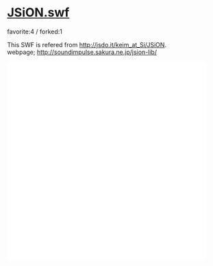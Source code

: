 # [JSiON.swf](http://wonderfl.net/c/t2AP)

favorite:4 / forked:1

This SWF is refered from http://jsdo.it/keim_at_Si/JSiON.  
webpage; http://soundimpulse.sakura.ne.jp/jsion-lib/

![thumbnail](./thumbnail.jpg)